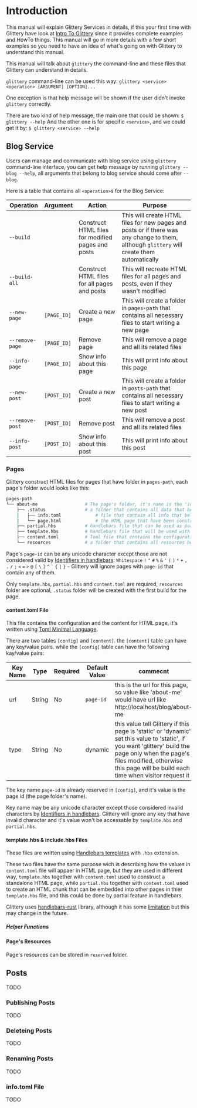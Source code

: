 # Introduction
This manual will explain Glittery Services in details, if this your first time with Glittery have look at
[Intro To Glittery](./Intro-To-Glittery) since it provides complete examples and HowTo things. This manual will go in
more details with a few short examples so you need to have an idea of what's going on with Glittery to understand this
manual.

This manual will talk about `glittery` the command-line and these files that Glittery can understand in details.

`glittery` command-line can be used this way:
`glittery <service> <operation> [ARGUMENT] [OPTION]...`

One exception is that help message will be shown if the user didn't invoke `glittery` correctly.

There are two kind of help message, the main one that could be shown:
`$ glittery --help`
And the other one is for specific `<service>`, and we could get it by:
`$ glittery <service> --help`

## Blog Service
Users can manage and communicate with blog service using `glittery` command-line interface, you can get help message by
running `glittery --blog --help`, all arguments that belong to blog service should come after `--blog`.

Here is a table that contains all `<operation>`s for the Blog Service:

| Operation       | Argument    | Action                                            | Purpose                                                                                                                                    |
|-----------------|-------------|---------------------------------------------------|--------------------------------------------------------------------------------------------------------------------------------------------|
| `--build`       |             | Construct HTML files for modified pages and posts | This will create HTML files for new pages and posts or if there was any change to them, although `glittery` will create them automatically |
| `--build-all`   |             | Construct HTML files for all pages and posts      | This will recreate HTML files for all pages and posts, even if they wasn't modified                                                        |
| `--new-page`    | `[PAGE_ID]` | Create a new page                                 | This will create a folder in `pages-path` that contains all necessary files to start writing a new page                                    |
| `--remove-page` | `[PAGE_ID]` | Remove page                                       | This will remove a page and all its related files                                                                                          |
| `--info-page`   | `[PAGE_ID]` | Show info about this page                         | This will print info about this page                                                                                                       |
| `--new-post`    | `[POST_ID]` | Create a new post                                 | This will create a folder in `posts-path` that contains all necessary files to start writing a new post                                    |
| `--remove-post` | `[POST_ID]` | Remove post                                       | This will remove a post and all its related files                                                                                          |
| `--info-post`   | `[POST_ID]` | Show info about this post                         | This will print info about this post                                                                                                       |

### Pages
Glittery construct HTML files for pages that have folder in `pages-path`, each page's folder would looks like this:
``` sh
pages-path
└── about-me                  # The page's folder, it's name is the 'id' for this page
    ├── .status               # a folder that contains all data that belong to this page
    |   ├── info.toml             # file that contain all info that belong to this page
    |   └── page.html             # the HTML page that have been constructed from 'content.toml' and 'template.hbs'
    ├── partial.hbs           # handlebars file that can be used as partial in other 'template.hbs' files
    ├── template.hbs          # handlebars file that will be used with content.toml to construct HTML page
    ├── content.toml          # Toml file that contains the configuration for HTML page and its content
    └── resources             # a folder that contains all resources belong to this page
```

Page's `page-id` can be any unicode character except those are not considered valid by
[Identifiers in handlebars](https://handlebarsjs.com/expressions.html):
`Whitespace` `!` `"` `#` `%` `&` `'` `(` `)` `*` `+` `,` `.` `/` `;` `<` `=` `>` `@` `[` `\` `]` `^` ``` ` ``` `{` `|` `}` `~`
Glittery will ignore pages with `page-id` that contain any of them.

Only `template.hbs`, `partial.hbs` and `content.toml` are required, `resources` folder are optional, `.status` folder will
be created with the first build for the page.

#### content.toml File
This file contains the configuration and the content for HTML page, it's written using
[Toml Minimal Language](https://github.com/toml-lang/toml).

There are two tables `[config]` and `[content]`. the `[content]` table can have any key/value pairs. while the
`[config]` table can have the following kay/value pairs:

| Key Name | Type   | Required | Default Value | commecnt                                                                                                                                                                                                                                   |
|----------|--------|----------|---------------|--------------------------------------------------------------------------------------------------------------------------------------------------------------------------------------------------------------------------------------------|
| url      | String | No       | `page-id`     | this is the url for this page, so value like 'about-me' would have url like http://localhost/blog/about-me                                                                                                                                 |
| type     | String | No       | dynamic       | this value tell Glittery if this page is 'static' or 'dynamic', set this value to 'static', if you want 'glittery' build the page only when the page's files modified, otherwise this page will be build each time when visitor request it |

The key name `page-id` is already reserved in `[config]`, and it's value is the page id (the page folder's name).

Key name may be any unicode character except those considered invalid characters by [Identifiers in
handlebars](https://handlebarsjs.com/expressions.html). Glittery will ignore any key that have
invalid character and it's value won't be accessable by `template.hbs` and `partial.hbs`.

#### template.hbs & include.hbs Files
These files are written using [Handlebars templates](https://handlebarsjs.com/) with `.hbs` extension.

These two files have the same purpose wich is describing how the values in `content.toml` file will appaer in HTML page,
but they are used in different way, `template.hbs` together with `content.toml` used to construct a standalone HTML page,
while `partial.hbs` together with `content.toml` used to create an HTML chunk that can be embedded into other pages
in thier `template.hbs` file, and this could be done by partial feature in handlebars.

Glittery uses [handlebars-rust](https://github.com/sunng87/handlebars-rust) library, although it has some
[limitation](https://github.com/sunng87/handlebars-rust#limitations) but this may change in the future.

##### Helper Functions

#### Page's Resources
Page's resources can be stored in `reserved` folder.

## Posts
TODO

### Publishing Posts
TODO

### Deleteing Posts
TODO

### Renaming Posts
TODO

### info.toml File
TODO


